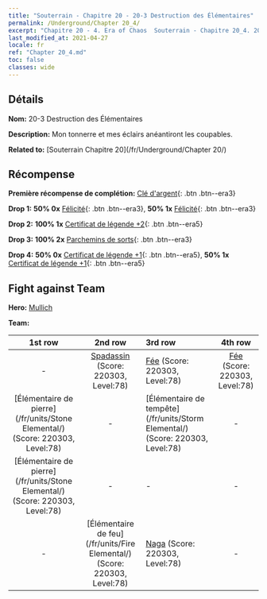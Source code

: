 ```yaml
---
title: "Souterrain - Chapitre 20 - 20-3 Destruction des Élémentaires"
permalink: /Underground/Chapter 20_4/
excerpt: "Chapitre 20 - 4. Era of Chaos  Souterrain - Chapitre 20_4. 20-3 Destruction des Élémentaires"
last_modified_at: 2021-04-27
locale: fr
ref: "Chapter 20_4.md"
toc: false
classes: wide
---
```


## Détails

 **Nom:** 20-3 Destruction des Élémentaires

 **Description:** Mon tonnerre et mes éclairs anéantiront les coupables.

 **Related to:** [Souterrain Chapitre 20](/fr/Underground/Chapter 20/)

## Récompense

 **Première récompense de complétion:** [Clé d'argent](/ItemsFR/con_693/){: .btn .btn--era3}

 **Drop 1:** **50% 0x** [Félicité](/ItemsFR/her_424/){: .btn .btn--era3}, **50% 1x** [Félicité](/ItemsFR/her_424/){: .btn .btn--era3}

 **Drop 2:** **100% 1x** [Certificat de légende +2](/ItemsFR/mat_81/){: .btn .btn--era5}

 **Drop 3:** **100% 2x** [Parchemins de sorts](/ItemsFR/con_694/){: .btn .btn--era3}

 **Drop 4:** **50% 0x** [Certificat de légende +1](/ItemsFR/mat_74/){: .btn .btn--era5}, **50% 1x** [Certificat de légende +1](/ItemsFR/mat_74/){: .btn .btn--era5}


## Fight against Team
 **Hero:** [Mullich](/fr/heroes/Mullich/)

 **Team:**


  | 1st row | 2nd row | 3rd row | 4th row |
  |:----:|:----:|:----|:----:|
  | - | [Spadassin](/fr/units/Swordsman/) (Score: 220303, Level:78)  | [Fée](/fr/units/Sprite/) (Score: 220303, Level:78)  | [Fée](/fr/units/Sprite/) (Score: 220303, Level:78)  |
  | [Élémentaire de pierre](/fr/units/Stone Elemental/) (Score: 220303, Level:78)  | - | [Élémentaire de tempête](/fr/units/Storm Elemental/) (Score: 220303, Level:78)  | - |
  | [Élémentaire de pierre](/fr/units/Stone Elemental/) (Score: 220303, Level:78)  | - | - | - |
  | - | [Élémentaire de feu](/fr/units/Fire Elemental/) (Score: 220303, Level:78)  | [Naga](/fr/units/Naga/) (Score: 220303, Level:78)  | - |


